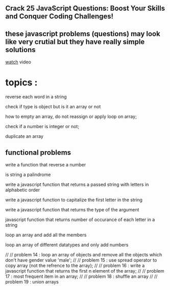 ## Crack 25 JavaScript Questions: Boost Your Skills and Conquer Coding Challenges!

## these javascript problems (questions) may look like very crutial but they have really simple solutions 


[watch](https://www.youtube.com/watch?v=qJGR9lLcRc0) video




# topics : 

reverse each word in a string


check if type is object but is it an array or not


how to empty an array, do not reassign or apply loop on array;


check if a number is integer or not;


duplicate an array



## functional problems


write a function that reverse a number


is string a palindrome


write a javascript function that returns a passed string with letters in alphabetic order


write a javascript function to capitalize the first letter in the string


write a javascript function that returns the type of the argument


 javascript function that returns number of occurance of each letter in a string


loop an array and add all the members
 

loop an array of different datatypes and only add numbers


// // problem 14 : loop an array of objects and remove all the objects which don't have gender value 'male';
// // problem 15 : use spread operator to copy array (not the refrence to the array);
// // problem 16 : write a javascript function that returns the first n element of the array;
// // problem 17 : most frequent item in an array;
// // problem 18 : shuffle an array
// // problem  19 : union arrays
